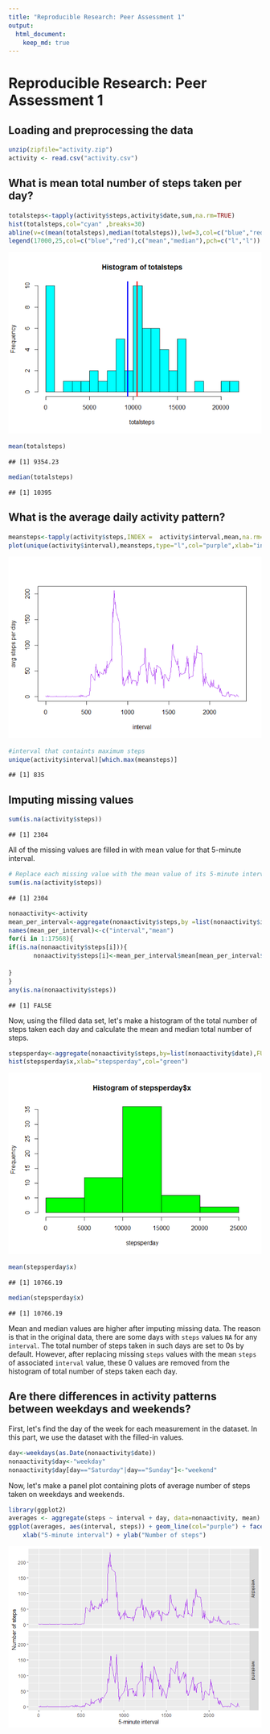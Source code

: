 ```yaml
---
title: "Reproducible Research: Peer Assessment 1"
output: 
  html_document:
    keep_md: true
---
```



# Reproducible Research: Peer Assessment 1

## Loading and preprocessing the data

```r
unzip(zipfile="activity.zip")
activity <- read.csv("activity.csv")
```

## What is mean total number of steps taken per day?

```r
totalsteps<-tapply(activity$steps,activity$date,sum,na.rm=TRUE)
hist(totalsteps,col="cyan" ,breaks=30)
abline(v=c(mean(totalsteps),median(totalsteps)),lwd=3,col=c("blue","red"))
legend(17000,25,col=c("blue","red"),c("mean","median"),pch=c("l","l"))
```

![](PA1_template_files/figure-html/unnamed-chunk-1-1.png)<!-- -->

```r
mean(totalsteps)
```

```
## [1] 9354.23
```

```r
median(totalsteps)
```

```
## [1] 10395
```

## What is the average daily activity pattern?

```r
meansteps<-tapply(activity$steps,INDEX =  activity$interval,mean,na.rm=TRUE)
plot(unique(activity$interval),meansteps,type="l",col="purple",xlab="interval",ylab="avg steps per day")
```

![](PA1_template_files/figure-html/unnamed-chunk-2-1.png)<!-- -->

```r
#interval that containts maximum steps
unique(activity$interval)[which.max(meansteps)]
```

```
## [1] 835
```

## Imputing missing values


```r
sum(is.na(activity$steps))
```

```
## [1] 2304
```

All of the missing values are filled in with mean value for that 5-minute
interval.


```r
# Replace each missing value with the mean value of its 5-minute interval
sum(is.na(activity$steps))
```

```
## [1] 2304
```

```r
nonaactivity<-activity
mean_per_interval<-aggregate(nonaactivity$steps,by =list(nonaactivity$interval),FUN=mean,na.rm=TRUE)
names(mean_per_interval)<-c("interval","mean")
for(i in 1:17568){
if(is.na(nonaactivity$steps[i])){
       nonaactivity$steps[i]<-mean_per_interval$mean[mean_per_interval$interval==nonaactivity$interval[i]]
        
}
}
any(is.na(nonaactivity$steps))
```

```
## [1] FALSE
```
Now, using the filled data set, let's make a histogram of the total number of steps taken each day and calculate the mean and median total number of steps.


```r
stepsperday<-aggregate(nonaactivity$steps,by=list(nonaactivity$date),FUN=sum)
hist(stepsperday$x,xlab="stepsperday",col="green")
```

![](PA1_template_files/figure-html/unnamed-chunk-4-1.png)<!-- -->

```r
mean(stepsperday$x)
```

```
## [1] 10766.19
```

```r
median(stepsperday$x)
```

```
## [1] 10766.19
```

Mean and median values are higher after imputing missing data. The reason is
that in the original data, there are some days with `steps` values `NA` for 
any `interval`. The total number of steps taken in such days are set to 0s by
default. However, after replacing missing `steps` values with the mean `steps`
of associated `interval` value, these 0 values are removed from the histogram
of total number of steps taken each day.

## Are there differences in activity patterns between weekdays and weekends?
First, let's find the day of the week for each measurement in the dataset. In
this part, we use the dataset with the filled-in values.


```r
day<-weekdays(as.Date(nonaactivity$date))
nonaactivity$day<-"weekday"
nonaactivity$day[day=="Saturday"|day=="Sunday"]<-"weekend"
```

Now, let's make a panel plot containing plots of average number of steps taken
on weekdays and weekends.

```r
library(ggplot2)
averages <- aggregate(steps ~ interval + day, data=nonaactivity, mean)
ggplot(averages, aes(interval, steps)) + geom_line(col="purple") + facet_grid(day ~ .) +
    xlab("5-minute interval") + ylab("Number of steps")
```

![](PA1_template_files/figure-html/unnamed-chunk-6-1.png)<!-- -->
